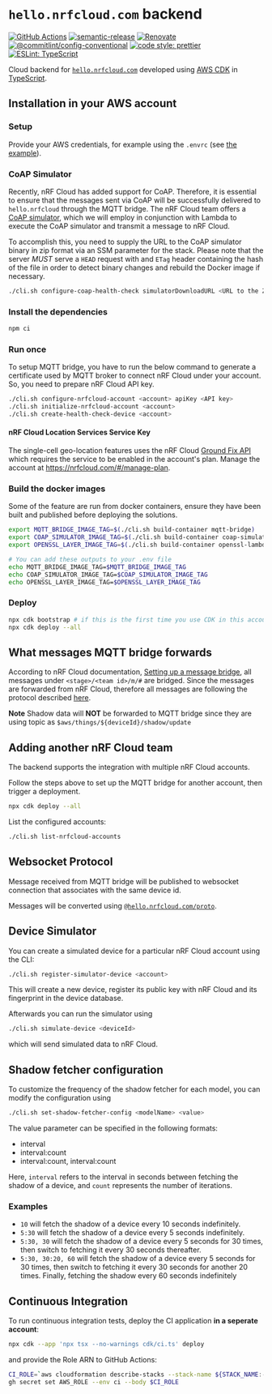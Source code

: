# `hello.nrfcloud.com` backend

[![GitHub Actions](https://github.com/hello-nrfcloud/backend/workflows/Test%20and%20Release/badge.svg)](https://github.com/hello-nrfcloud/backend/actions/workflows/test-and-release.yaml)
[![semantic-release](https://img.shields.io/badge/%20%20%F0%9F%93%A6%F0%9F%9A%80-semantic--release-e10079.svg)](https://github.com/semantic-release/semantic-release)
[![Renovate](https://img.shields.io/badge/renovate-enabled-brightgreen.svg)](https://renovatebot.com)
[![@commitlint/config-conventional](https://img.shields.io/badge/%40commitlint-config--conventional-brightgreen)](https://github.com/conventional-changelog/commitlint/tree/master/@commitlint/config-conventional)
[![code style: prettier](https://img.shields.io/badge/code_style-prettier-ff69b4.svg)](https://github.com/prettier/prettier/)
[![ESLint: TypeScript](https://img.shields.io/badge/ESLint-TypeScript-blue.svg)](https://github.com/typescript-eslint/typescript-eslint)

Cloud backend for [`hello.nrfcloud.com`](https://github.com/hello-nrfcloud/web)
developed using [AWS CDK](https://aws.amazon.com/cdk) in
[TypeScript](https://www.typescriptlang.org/).

## Installation in your AWS account

### Setup

Provide your AWS credentials, for example using the `.envrc` (see
[the example](.envrc.example)).

### CoAP Simulator

Recently, nRF Cloud has added support for CoAP. Therefore, it is essential to
ensure that the messages sent via CoAP will be successfully delivered to
`hello.nrfcloud` through the MQTT bridge. The nRF Cloud team offers a
[CoAP simulator](https://github.com/nRFCloud/coap-simulator), which we will
employ in conjunction with Lambda to execute the CoAP simulator and transmit a
message to nRF Cloud.

To accomplish this, you need to supply the URL to the CoAP simulator binary in
zip format via an SSM parameter for the stack. Please note that the server
_MUST_ serve a `HEAD` request with and `ETag` header containing the hash of the
file in order to detect binary changes and rebuild the Docker image if
necessary.

```bash
./cli.sh configure-coap-health-check simulatorDownloadURL <URL to the ZIP file>
```

### Install the dependencies

```bash
npm ci
```

### Run once

To setup MQTT bridge, you have to run the below command to generate a
certificate used by MQTT broker to connect nRF Cloud under your account. So, you
need to prepare nRF Cloud API key.

```bash
./cli.sh configure-nrfcloud-account <account> apiKey <API key>
./cli.sh initialize-nrfcloud-account <account>
./cli.sh create-health-check-device <account>
```

#### nRF Cloud Location Services Service Key

The single-cell geo-location features uses the nRF Cloud
[Ground Fix API](https://api.nrfcloud.com/v1#tag/Ground-Fix) which requires the
service to be enabled in the account's plan. Manage the account at
<https://nrfcloud.com/#/manage-plan>.

### Build the docker images

Some of the feature are run from docker containers, ensure they have been built
and published before deploying the solutions.

```bash
export MQTT_BRIDGE_IMAGE_TAG=$(./cli.sh build-container mqtt-bridge)
export COAP_SIMULATOR_IMAGE_TAG=$(./cli.sh build-container coap-simulator)
export OPENSSL_LAYER_IMAGE_TAG=$(./cli.sh build-container openssl-lambda)

# You can add these outputs to your .env file
echo MQTT_BRIDGE_IMAGE_TAG=$MQTT_BRIDGE_IMAGE_TAG
echo COAP_SIMULATOR_IMAGE_TAG=$COAP_SIMULATOR_IMAGE_TAG
echo OPENSSL_LAYER_IMAGE_TAG=$OPENSSL_LAYER_IMAGE_TAG
```

### Deploy

```bash
npx cdk bootstrap # if this is the first time you use CDK in this account
npx cdk deploy --all
```

## What messages MQTT bridge forwards

According to nRF Cloud documentation,
[Setting up a message bridge](https://docs.nrfcloud.com/Devices/Messages/SetupMessageBridge/),
all messages under `<stage>/<team id>/m/#` are bridged. Since the messages are
forwarded from nRF Cloud, therefore all messages are following the protocol
described
[here](https://github.com/nRFCloud/application-protocols/tree/v1/schemas).

**Note** Shadow data will **NOT** be forwarded to MQTT bridge since they are
using topic as `$aws/things/${deviceId}/shadow/update`

## Adding another nRF Cloud team

The backend supports the integration with multiple nRF Cloud accounts.

Follow the steps above to set up the MQTT bridge for another account, then
trigger a deployment.

```bash
npx cdk deploy --all
```

List the configured accounts:

```bash
./cli.sh list-nrfcloud-accounts
```

## Websocket Protocol

Message received from MQTT bridge will be published to websocket connection that
associates with the same device id.

Messages will be converted using
[`@hello.nrfcloud.com/proto`](https://github.com/hello-nrfcloud/proto).

## Device Simulator

You can create a simulated device for a particular nRF Cloud account using the
CLI:

```bash
./cli.sh register-simulator-device <account>
```

This will create a new device, register its public key with nRF Cloud and its
fingerprint in the device database.

Afterwards you can run the simulator using

```bash
./cli.sh simulate-device <deviceId>
```

which will send simulated data to nRF Cloud.

## Shadow fetcher configuration

To customize the frequency of the shadow fetcher for each model, you can modify
the configuration using

```bash
./cli.sh set-shadow-fetcher-config <modelName> <value>
```

The value parameter can be specified in the following formats:

- interval
- interval:count
- interval:count, interval:count

Here, `interval` refers to the interval in seconds between fetching the shadow
of a device, and `count` represents the number of iterations.

### Examples

- `10` will fetch the shadow of a device every 10 seconds indefinitely.
- `5:30` will fetch the shadow of a device every 5 seconds indefinitely.
- `5:30, 30` will fetch the shadow of a device every 5 seconds for 30 times,
  then switch to fetching it every 30 seconds thereafter.
- `5:30, 30:20, 60` will fetch the shadow of a device every 5 seconds for 30
  times, then switch to fetching it every 30 seconds for another 20 times.
  Finally, fetching the shadow every 60 seconds indefinitely

## Continuous Integration

To run continuous integration tests, deploy the CI application **in a seperate
account**:

```bash
npx cdk --app 'npx tsx --no-warnings cdk/ci.ts' deploy
```

and provide the Role ARN to GitHub Actions:

```bash
CI_ROLE=`aws cloudformation describe-stacks --stack-name ${STACK_NAME:-hello-nrfcloud-backend}-ci | jq -r '.Stacks[0].Outputs[] | select(.OutputKey == "ciRoleArn") | .OutputValue'`
gh secret set AWS_ROLE --env ci --body $CI_ROLE
```
